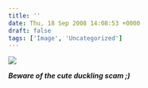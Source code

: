 ```yaml
---
title: ''
date: Thu, 18 Sep 2008 14:08:53 +0000
draft: false
tags: ['Image', 'Uncategorized']
---
```


![](https://madd0.files.wordpress.com/2008/09/rcxxgaq0ne106qu3sl2shqm0o1_500.jpg)

**_Beware of the cute duckling scam ;)_**